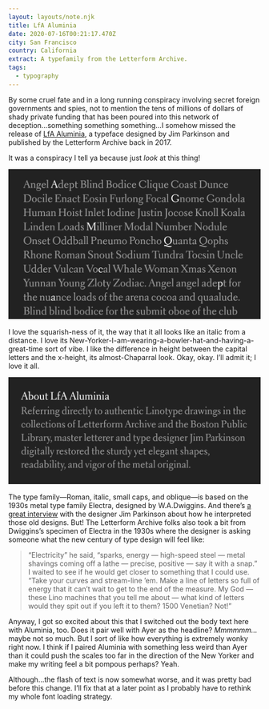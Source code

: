 ```yaml
---
layout: layouts/note.njk
title: LfA Aluminia
date: 2020-07-16T00:21:17.470Z
city: San Francisco
country: California
extract: A typefamily from the Letterform Archive.
tags:
  - typography
---
```


By some cruel fate and in a long running conspiracy involving secret foreign governments and spies, not to mention the tens of millions of dollars of shady private funding that has been poured into this network of deception...something something something...I somehow missed the release of [LfA Aluminia](https://shop.letterformarchive.org/products/aluminia-fonts?variant=7014645497892), a typeface designed by Jim Parkinson and published by the Letterform Archive back in 2017.

It was a conspiracy I tell ya because just _look_ at this thing!

![A specimen of Aluminia](/images/alum-1.png)

I love the squarish-ness of it, the way that it all looks like an italic from a distance. I love its New-Yorker-I-am-wearing-a-bowler-hat-and-having-a-great-time sort of vibe. I like the difference in height between the capital letters and the x-height, its almost-Chaparral look. Okay, okay. I’ll admit it; I love it all.

![Another specimen of Aluminia](/images/alum-2.png)

The type family—Roman, italic, small caps, and oblique—is based on the 1930s metal type family Electra, designed by W.A.Dwiggins. And there’s [a great interview](https://letterformarchive.org/news/recasting-aluminia) with the designer Jim Parkinson about how he interpreted those old designs. But! The Letterform Archive folks also took a bit from Dwiggins’s specimen of Electra in the 1930s where the designer is asking someone what the new century of type design will feel like:

> “Electricity” he said, “sparks, energy — high-speed steel — metal shavings coming off a lathe — precise, positive — say it with a snap.” I waited to see if he would get closer to something that I could use. “Take your curves and stream-line ’em. Make a line of letters so full of energy that it can’t wait to get to the end of the measure. My God — these Lino machines that you tell me about — what kind of letters would they spit out if you left it to them? 1500 Venetian? Not!”

Anyway, I got so excited about this that I switched out the body text here with Aluminia, too. Does it pair well with Ayer as the headline? _Mmmmmm..._ maybe not so much. But I sort of like how everything is extremely wonky right now. I think if I paired Aluminia with something less weird than Ayer than it could push the scales too far in the direction of the New Yorker and make my writing feel a bit pompous perhaps? Yeah.

Although...the flash of text is now somewhat worse, and it was pretty bad before this change. I’ll fix that at a later point as I probably have to rethink my whole font loading strategy.
